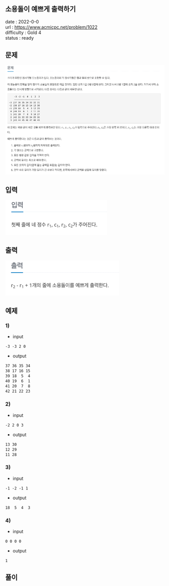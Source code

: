 소용돌이 예쁘게 출력하기
---

date : 2022-0-0   
url : https://www.acmicpc.net/problem/1022   
difficulty : Gold 4    
status : ready

문제
---
![img.png](img.png)

입력
---
![img_1.png](img_1.png)

출력
---
![img_2.png](img_2.png)

예제
--

### 1)
- input
```
-3 -3 2 0
```

- output
```
37 36 35 34
38 17 16 15
39 18  5  4
40 19  6  1
41 20  7  8
42 21 22 23
```

### 2)

- input
```
-2 2 0 3
```

- output
```
13 30
12 29
11 28
```

### 3)

- input
```
-1 -2 -1 1
```

- output
```
18  5  4  3
```

### 4)

- input
```
0 0 0 0
```

- output
```
1
```

풀이
---

